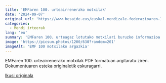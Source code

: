 ```yaml
---
title: 'EMFaren 100. urteairrenerako motxilak'
date: '2024-09-07'
original_url: 'https://www.besaide.eus/euskal-mendizale-federazioaren-100-urteairreneko-motxila/'
categories:
  - Mendi irteerak
lang: 'eu'
summary: 'EMFaren 100. urteagaz lotutako motxilari buruzko informazioa eta PDF esteka.'
image: 'https://picsum.photos/1200/630?random=201'
imageAlt: 'EMF 100 motxilako argazkia'
---
```


EMFaren 100. urteairrenerako motxilak PDF formatuan argitaratu ziren. Dokumentuaren esteka originaletik eskuragarri.

[Ikusi originala]({{original_url}})
